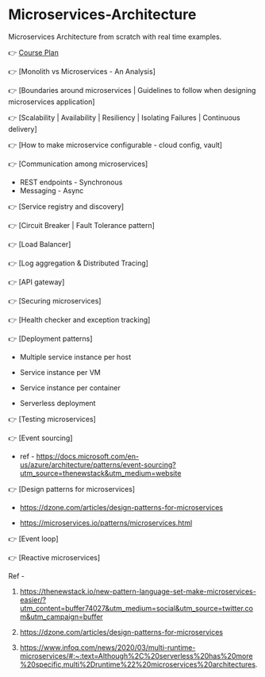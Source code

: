 # Microservices-Architecture
Microservices Architecture from scratch with real time examples.

👉 [Course Plan](https://youtube.com/greenlearner)

👉 [Monolith vs Microservices - An Analysis]

👉 [Boundaries around microservices | Guidelines to follow when designing microservices application]

👉 [Scalability | Availability | Resiliency | Isolating Failures | Continuous delivery]

👉 [How to make microservice configurable - cloud config, vault]

👉 [Communication among microservices]

* REST endpoints - Synchronous
* Messaging - Async

👉 [Service registry and discovery]

👉 [Circuit Breaker | Fault Tolerance pattern]

👉 [Load Balancer]

👉 [Log aggregation & Distributed Tracing]

👉 [API gateway]

👉 [Securing microservices]

👉 [Health checker and exception tracking]

👉 [Deployment patterns]

 * Multiple service instance per host
 
 * Service instance per VM
 
 * Service instance per container
 
 * Serverless deployment
 

👉 [Testing microservices]

👉 [Event sourcing]

* ref - https://docs.microsoft.com/en-us/azure/architecture/patterns/event-sourcing?utm_source=thenewstack&utm_medium=website

👉 [Design patterns for microservices]

* https://dzone.com/articles/design-patterns-for-microservices

* https://microservices.io/patterns/microservices.html

👉 [Event loop]

👉 [Reactive microservices]



Ref -
1. https://thenewstack.io/new-pattern-language-set-make-microservices-easier/?utm_content=buffer74027&utm_medium=social&utm_source=twitter.com&utm_campaign=buffer

2. https://dzone.com/articles/design-patterns-for-microservices

3. https://www.infoq.com/news/2020/03/multi-runtime-microservices/#:~:text=Although%2C%20serverless%20has%20more%20specific,multi%2Druntime%22%20microservices%20architectures.
